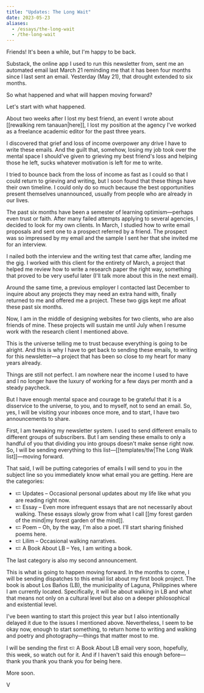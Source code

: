 ```yaml
---
title: "Updates: The Long Wait"
date: 2023-05-23
aliases:
  - /essays/the-long-wait
  - /the-long-wait
---
```

Friends! It's been a while, but I'm happy to be back.

Substack, the online app I used to run this newsletter from, sent me an automated email last March 21 reminding me that it has been four months since I last sent an email. Yesterday (May 21), that drought extended to six months.

So what happened and what will happen moving forward?

Let's start with what happened.  

About two weeks after I lost my best friend, an event I wrote about [[rewalking rem tanauan|here]], I lost my position at the agency I've worked as a freelance academic editor for the past three years.

I discovered that grief and loss of income overpower any drive I have to write these emails. And the guilt that, somehow, losing my job took over the mental space I should've given to grieving my best friend's loss and helping those he left, sucks whatever motivation is left for me to write.

I tried to bounce back from the loss of income as fast as I could so that I could return to grieving and writing, but I soon found that these things have their own timeline. I could only do so much because the best opportunities present themselves unannounced, usually from people who are already in our lives.

The past six months have been a semester of learning optimism—perhaps even trust or faith. After many failed attempts applying to several agencies, I decided to look for my own clients. In March, I studied how to write email proposals and sent one to a prospect referred by a friend. The prospect was so impressed by my email and the sample I sent her that she invited me for an interview.

I nailed both the interview and the writing test that came after, landing me the gig. I worked with this client for the entirety of March, a project that helped me review how to write a research paper the right way, something that proved to be very useful later (I'll talk more about this in the next email).

Around the same time, a previous employer I contacted last December to inquire about any projects they may need an extra hand with, finally returned to me and offered me a project. These two gigs kept me afloat these past six months.

Now, I am in the middle of designing websites for two clients, who are also friends of mine. These projects will sustain me until July when I resume work with the research client I mentioned above.

This is the universe telling me to trust because everything is going to be alright. And this is why I have to get back to sending these emails, to writing for this newsletter—a project that has been so close to my heart for many years already.

Things are still not perfect. I am nowhere near the income I used to have and I no longer have the luxury of working for a few days per month and a steady paycheck.

But I have enough mental space and courage to be grateful that it is a disservice to the universe, to you, and to myself, not to send an email. So, yes, I will be visiting your inboxes once more, and to start, I have two announcements to share.

First, I am tweaking my newsletter system. I used to send different emails to different groups of subscribers. But I am sending these emails to only a handful of you that dividing you into groups doesn't make sense right now. So, I will be sending everything to this list—[[templates/tlw|The Long Walk list]]—moving forward.

That said, I will be putting categories of emails I will send to you in the subject line so you immediately know what email you are getting. Here are the categories:

- ᜇ Updates – Occasional personal updates about my life like what you are reading right now.
- ᜇ Essay – Even more infrequent essays that are not necessarily about walking. These essays slowly grow from what I call [[my forest garden of the mind|my forest garden of the mind]].
- ᜇ Poem – Oh, by the way, I'm also a poet. I'll start sharing finished poems here.
- ᜇ Lilim – Occasional walking narratives.
- ᜇ A Book About LB – Yes, I am writing a book.

The last category is also my second announcement.

This is what is going to happen moving forward. In the months to come, I will be sending dispatches to this email list about my first book project. The book is about Los Baños (LB), the municipality of Laguna, Philippines where I am currently located. Specifically, it will be about walking in LB and what that means not only on a cultural level but also on a deeper philosophical and existential level.  

I've been wanting to start this project this year but I also intentionally delayed it due to the issues I mentioned above. Nevertheless, I seem to be okay now, enough to start something, to return home to writing and walking and poetry and photography—things that matter most to me.

I will be sending the first ᜇ A Book About LB email very soon, hopefully, this week, so watch out for it. And if I haven't said this enough before—thank you thank you thank you for being here.

More soon.

V